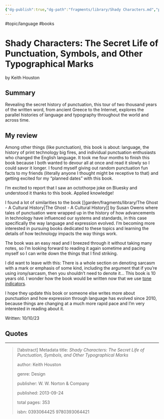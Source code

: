 ```yaml
---
{"dg-publish":true,"dg-path":"fragments/library/Shady Characters.md","permalink":"/fragments/library/shady-characters/","created":"2024-12-14T13:19:12.276-05:00","updated":"2025-06-25T18:53:22.336-04:00"}
---
```


#topic/language #books
# Shady Characters: The Secret Life of Punctuation, Symbols, and Other Typographical Marks
by Keith Houston
## Summary
Revealing the secret history of punctuation, this tour of two thousand years of the written word, from ancient Greece to the Internet, explores the parallel histories of language and typography throughout the world and across time.
## My review

Among other things (like punctuation), this book is about: language, the history of print technology big fires, and individual punctuation enthusiasts who changed the English language. It took me four months to finish this book because I both wanted to devour all at once and read it slowly so I could savor it longer. I found myself giving out random punctuation fun facts to my friends (literally anyone I thought might be receptive to that) and getting excited for my “planned dates” with this book.

I’m excited to report that I saw an octothorpe joke on Bluesky and understood it thanks to this book. Applied knowledge!

I found a lot of similarities to the book [[garden/fragments/library/The Ghost - A Cultural History\|The Ghost - A Cultural History]] by Susan Owens where tales of punctuation were wrapped up in the history of how advancements in technology have influenced our systems and standards, in this case specifically the way language and expression evolved. I’m becoming more interested in pursuing books dedicated to these topics and learning the details of how technology impacts the way things work.

The book was an easy read and I breezed through it without taking many notes, so I’m looking forward to reading it again sometime and pacing myself so I can write down the things that I find striking.

I did want to leave with this: There is a whole section on denoting sarcasm with a mark or emphasis of some kind, including the argument that if you’re using irony/sarcasm, then you shouldn’t need to denote it… This book is 10 years old. I wonder how the book would be written now that we use [tone indicators](https://toneindicators.carrd.co/).

I hope they update this book or someone else writes more about punctuation and how expression through language has evolved since 2010, because things are changing at a much more rapid pace and I’m very interested in reading about it.

Written: 10/10/23

## Quotes

---

> [!abstract] Metadata
> title: *Shady Characters: The Secret Life of Punctuation, Symbols, and Other Typographical Marks*
> 
> author: Keith Houston
> 
> genre: Design
> 
> publisher: W. W. Norton & Company
> 
> published: 2013-09-24
> 
> total pages: 353
> 
> isbn: 0393064425 9780393064421
